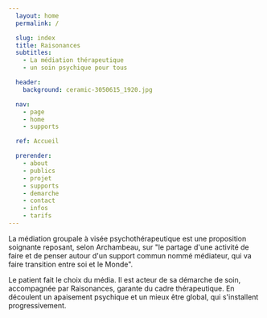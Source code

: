 ```yaml
---
  layout: home
  permalink: /

  slug: index
  title: Raisonances
  subtitles:
    - La médiation thérapeutique
    - un soin psychique pour tous

  header:
    background: ceramic-3050615_1920.jpg

  nav:
    - page
    - home
    - supports

  ref: Accueil

  prerender:
    - about
    - publics
    - projet
    - supports
    - demarche
    - contact
    - infos
    - tarifs
---
```


La médiation groupale à visée psychothérapeutique est une proposition soignante
reposant, selon Archambeau, sur "le partage d'une activité de faire et de penser
autour d'un support commun nommé médiateur, qui va faire transition entre soi et
le Monde".

Le patient fait le choix du média. Il est acteur de sa démarche de soin, accompagnée
par Raisonances, garante du cadre thérapeutique. En découlent un apaisement psychique
et un mieux être global, qui s'installent progressivement.
